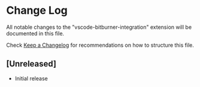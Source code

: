 # Change Log

All notable changes to the "vscode-bitburner-integration" extension will be documented in this file.

Check [Keep a Changelog](http://keepachangelog.com/) for recommendations on how to structure this file.

## [Unreleased]

- Initial release